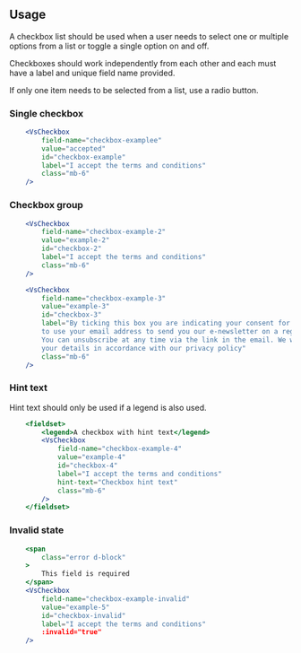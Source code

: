 ## Usage

A checkbox list should be used when a user needs to select one or multiple options from a list or toggle a single option on and off.

Checkboxes should work independently from each other and each must have a label and unique field name provided.

If only one item needs to be selected from a list, use a radio button.

### Single checkbox
```jsx
    <VsCheckbox
        field-name="checkbox-examplee"
        value="accepted"
        id="checkbox-example"
        label="I accept the terms and conditions"
        class="mb-6"
    />
```

### Checkbox group

```jsx
    <VsCheckbox
        field-name="checkbox-example-2"
        value="example-2"
        id="checkbox-2"
        label="I accept the terms and conditions"
        class="mb-6"
    />

    <VsCheckbox
        field-name="checkbox-example-3"
        value="example-3"
        id="checkbox-3"
        label="By ticking this box you are indicating your consent for VisitScotland
        to use your email address to send you our e-newsletter on a regular basis.
        You can unsubscribe at any time via the link in the email. We will process
        your details in accordance with our privacy policy"
        class="mb-6"
    />
```
### Hint text
Hint text should only be used if a legend is also used.

```jsx
    <fieldset>
        <legend>A checkbox with hint text</legend>
        <VsCheckbox
            field-name="checkbox-example-4"
            value="example-4"
            id="checkbox-4"
            label="I accept the terms and conditions"
            hint-text="Checkbox hint text"
            class="mb-6"
        />
    </fieldset>
```

### Invalid state

```jsx
    <span
        class="error d-block"
    >
        This field is required
    </span>
    <VsCheckbox
        field-name="checkbox-example-invalid"
        value="example-5"
        id="checkbox-invalid"
        label="I accept the terms and conditions"
        :invalid="true"
    />
```